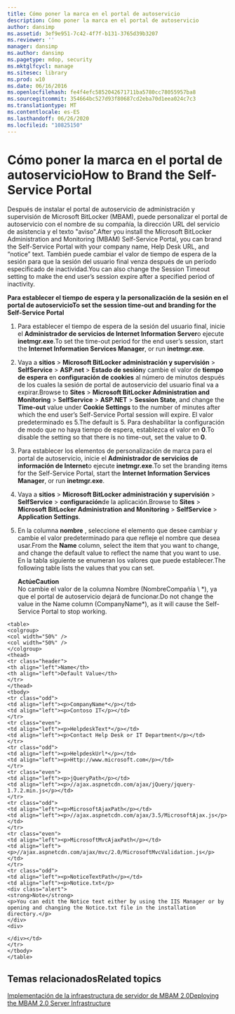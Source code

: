 ```yaml
---
title: Cómo poner la marca en el portal de autoservicio
description: Cómo poner la marca en el portal de autoservicio
author: dansimp
ms.assetid: 3ef9e951-7c42-4f7f-b131-3765d39b3207
ms.reviewer: ''
manager: dansimp
ms.author: dansimp
ms.pagetype: mdop, security
ms.mktglfcycl: manage
ms.sitesec: library
ms.prod: w10
ms.date: 06/16/2016
ms.openlocfilehash: fe4f4efc5852042671711ba5780cc78055957ba8
ms.sourcegitcommit: 354664bc527d93f80687cd2eba70d1eea024c7c3
ms.translationtype: MT
ms.contentlocale: es-ES
ms.lasthandoff: 06/26/2020
ms.locfileid: "10825150"
---
```

# <span data-ttu-id="4edfb-103">Cómo poner la marca en el portal de autoservicio</span><span class="sxs-lookup"><span data-stu-id="4edfb-103">How to Brand the Self-Service Portal</span></span>


<span data-ttu-id="4edfb-104">Después de instalar el portal de autoservicio de administración y supervisión de Microsoft BitLocker (MBAM), puede personalizar el portal de autoservicio con el nombre de su compañía, la dirección URL del servicio de asistencia y el texto "aviso".</span><span class="sxs-lookup"><span data-stu-id="4edfb-104">After you install the Microsoft BitLocker Administration and Monitoring (MBAM) Self-Service Portal, you can brand the Self-Service Portal with your company name, Help Desk URL, and “notice” text.</span></span> <span data-ttu-id="4edfb-105">También puede cambiar el valor de tiempo de espera de la sesión para que la sesión del usuario final venza después de un período especificado de inactividad.</span><span class="sxs-lookup"><span data-stu-id="4edfb-105">You can also change the Session Timeout setting to make the end user’s session expire after a specified period of inactivity.</span></span>

**<span data-ttu-id="4edfb-106">Para establecer el tiempo de espera y la personalización de la sesión en el portal de autoservicio</span><span class="sxs-lookup"><span data-stu-id="4edfb-106">To set the session time-out and branding for the Self-Service Portal</span></span>**

1.  <span data-ttu-id="4edfb-107">Para establecer el tiempo de espera de la sesión del usuario final, inicie el **Administrador de servicios de Internet Information Server**o ejecute **inetmgr.exe**.</span><span class="sxs-lookup"><span data-stu-id="4edfb-107">To set the time-out period for the end user’s session, start the **Internet Information Services Manager**, or run **inetmgr.exe**.</span></span>

2.  <span data-ttu-id="4edfb-108">Vaya a **sitios** &gt; **Microsoft BitLocker administración y supervisión** &gt; **SelfService** &gt; **ASP.net** &gt; **Estado de sesión**y cambie el valor de **tiempo de espera** en **configuración de cookies** al número de minutos después de los cuales la sesión de portal de autoservicio del usuario final va a expirar.</span><span class="sxs-lookup"><span data-stu-id="4edfb-108">Browse to **Sites** &gt; **Microsoft BitLocker Administration and Monitoring** &gt; **SelfService** &gt; **ASP.NET** &gt; **Session State**, and change the **Time-out** value under **Cookie Settings** to the number of minutes after which the end user’s Self-Service Portal session will expire.</span></span> <span data-ttu-id="4edfb-109">El valor predeterminado es 5.</span><span class="sxs-lookup"><span data-stu-id="4edfb-109">The default is 5.</span></span> <span data-ttu-id="4edfb-110">Para deshabilitar la configuración de modo que no haya tiempo de espera, establezca el valor en **0**.</span><span class="sxs-lookup"><span data-stu-id="4edfb-110">To disable the setting so that there is no time-out, set the value to **0**.</span></span>

3.  <span data-ttu-id="4edfb-111">Para establecer los elementos de personalización de marca para el portal de autoservicio, inicie el **Administrador de servicios de información de Internet**o ejecute **inetmgr.exe**.</span><span class="sxs-lookup"><span data-stu-id="4edfb-111">To set the branding items for the Self-Service Portal, start the **Internet Information Services Manager**, or run **inetmgr.exe**.</span></span>

4.  <span data-ttu-id="4edfb-112">Vaya a **sitios** &gt; **Microsoft BitLocker administración y supervisión** &gt; **SelfService** &gt; **configuración**de la aplicación.</span><span class="sxs-lookup"><span data-stu-id="4edfb-112">Browse to **Sites** &gt; **Microsoft BitLocker Administration and Monitoring** &gt; **SelfService** &gt; **Application Settings**.</span></span>

5.  <span data-ttu-id="4edfb-113">En la columna **nombre** , seleccione el elemento que desee cambiar y cambie el valor predeterminado para que refleje el nombre que desea usar.</span><span class="sxs-lookup"><span data-stu-id="4edfb-113">From the **Name** column, select the item that you want to change, and change the default value to reflect the name that you want to use.</span></span> <span data-ttu-id="4edfb-114">En la tabla siguiente se enumeran los valores que puede establecer.</span><span class="sxs-lookup"><span data-stu-id="4edfb-114">The following table lists the values that you can set.</span></span>

    **<span data-ttu-id="4edfb-115">Actúe</span><span class="sxs-lookup"><span data-stu-id="4edfb-115">Caution</span></span>**  
    <span data-ttu-id="4edfb-116">No cambie el valor de la columna Nombre (NombreCompañía \ \*), ya que el portal de autoservicio dejará de funcionar.</span><span class="sxs-lookup"><span data-stu-id="4edfb-116">Do not change the value in the Name column (CompanyName\*), as it will cause the Self-Service Portal to stop working.</span></span>



~~~
<table>
<colgroup>
<col width="50%" />
<col width="50%" />
</colgroup>
<thead>
<tr class="header">
<th align="left">Name</th>
<th align="left">Default Value</th>
</tr>
</thead>
<tbody>
<tr class="odd">
<td align="left"><p>CompanyName*</p></td>
<td align="left"><p>Contoso IT</p></td>
</tr>
<tr class="even">
<td align="left"><p>HelpdeskText*</p></td>
<td align="left"><p>Contact Help Desk or IT Department</p></td>
</tr>
<tr class="odd">
<td align="left"><p>HelpdeskUrl*</p></td>
<td align="left"><p>Http://www.microsoft.com</p></td>
</tr>
<tr class="even">
<td align="left"><p>jQueryPath</p></td>
<td align="left"><p>//ajax.aspnetcdn.com/ajax/jQuery/jquery-1.7.2.min.js</p></td>
</tr>
<tr class="odd">
<td align="left"><p>MicrosoftAjaxPath</p></td>
<td align="left"><p>//ajax.aspnetcdn.com/ajax/3.5/MicrosoftAjax.js</p></td>
</tr>
<tr class="even">
<td align="left"><p>MicrosoftMvcAjaxPath</p></td>
<td align="left"><p>//ajax.aspnetcdn.com/ajax/mvc/2.0/MicrosoftMvcValidation.js</p></td>
</tr>
<tr class="odd">
<td align="left"><p>NoticeTextPath</p></td>
<td align="left"><p>Notice.txt</p>
<div class="alert">
<strong>Note</strong>  
<p>You can edit the Notice text either by using the IIS Manager or by opening and changing the Notice.txt file in the installation directory.</p>
</div>
<div>

</div></td>
</tr>
</tbody>
</table>
~~~



## <span data-ttu-id="4edfb-117">Temas relacionados</span><span class="sxs-lookup"><span data-stu-id="4edfb-117">Related topics</span></span>


[<span data-ttu-id="4edfb-118">Implementación de la infraestructura de servidor de MBAM 2.0</span><span class="sxs-lookup"><span data-stu-id="4edfb-118">Deploying the MBAM 2.0 Server Infrastructure</span></span>](deploying-the-mbam-20-server-infrastructure-mbam-2.md)









